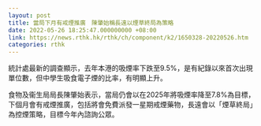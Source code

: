 ```yaml
---
layout: post
title: 當局下月有戒煙推廣　陳肇始稱長遠以煙草終局為策略
date: 2022-05-26 18:25:47.000000000 +08:00
link: https://news.rthk.hk/rthk/ch/component/k2/1650328-20220526.htm
categories: rthk
---
```


統計處最新的調查顯示，去年本港的吸煙率下跌至9.5%，是有紀錄以來首次出現單位數，但中學生吸食電子煙的比率，有明顯上升。

食物及衞生局局長陳肇始表示，當局仍會以在2025年將吸煙率降至7.8%為目標，下個月會有戒煙推廣，包括將會免費派發一星期戒煙藥物，長遠會以「煙草終局」為控煙策略，目標今年內諮詢公眾。
